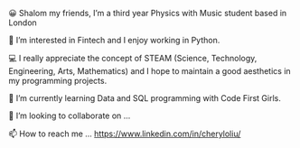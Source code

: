 😀 Shalom my friends, I’m a third year Physics with Music student based in London  

🎍 I’m interested in Fintech and I enjoy working in Python. 

💻 I really appreciate the concept of STEAM (Science, Technology, Engineering, Arts, Mathematics) and I hope to maintain a good aesthetics in my programming projects.

🌱 I’m currently learning Data and SQL programming with Code First Girls.

💞️ I’m looking to collaborate on ...

📫 How to reach me ... https://www.linkedin.com/in/cheryloliu/

<!---
ollulceland/ollulceland is a ✨ special ✨ repository because its `README.md` (this file) appears on your GitHub profile.
You can click the Preview link to take a look at your changes.
--->
